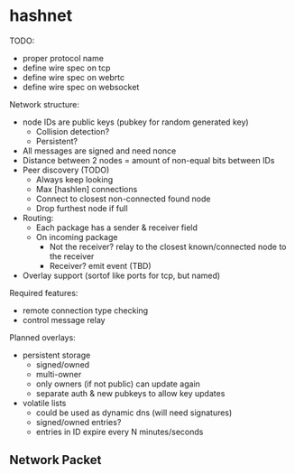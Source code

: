 # hashnet

TODO:
- proper protocol name
- define wire spec on tcp
- define wire spec on webrtc
- define wire spec on websocket

Network structure:
- node IDs are public keys (pubkey for random generated key)
  - Collision detection?
  - Persistent?
- All messages are signed and need nonce
- Distance between 2 nodes = amount of non-equal bits between IDs
- Peer discovery (TODO)
  - Always keep looking
  - Max [hashlen] connections
  - Connect to closest non-connected found node
  - Drop furthest node if full
- Routing:
  - Each package has a sender & receiver field
  - On incoming package
    - Not the receiver? relay to the closest known/connected node to the receiver
    - Receiver? emit event (TBD)
- Overlay support (sortof like ports for tcp, but named)

Required features:
- remote connection type checking
- control message relay

Planned overlays:
- persistent storage
  - signed/owned
  - multi-owner
  - only owners (if not public) can update again
  - separate auth & new pubkeys to allow key updates
- volatile lists
  - could be used as dynamic dns (will need signatures)
  - signed/owned entries?
  - entries in ID expire every N minutes/seconds

## Network Packet


